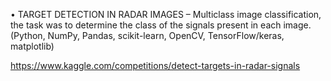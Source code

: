 •	TARGET DETECTION IN RADAR IMAGES – Multiclass image classification, the task was to determine the class of the signals present in each image. 
(Python, NumPy, Pandas, scikit-learn, OpenCV, TensorFlow/keras, matplotlib) 

https://www.kaggle.com/competitions/detect-targets-in-radar-signals
